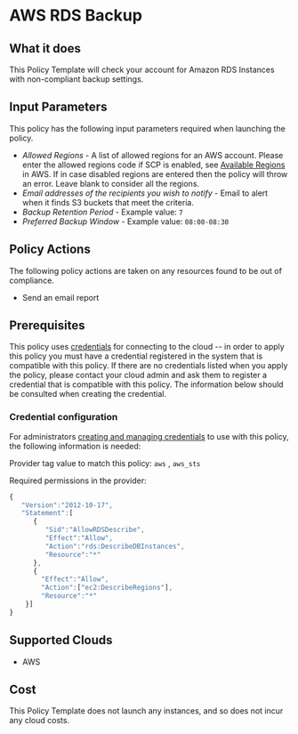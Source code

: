 # AWS RDS Backup

## What it does

This Policy Template will check your account for Amazon RDS Instances with non-compliant backup settings.

## Input Parameters

This policy has the following input parameters required when launching the policy.

- *Allowed Regions* - A list of allowed regions for an AWS account. Please enter the allowed regions code if SCP is enabled, see [Available Regions](https://docs.aws.amazon.com/AWSEC2/latest/UserGuide/using-regions-availability-zones.html#concepts-available-regions) in AWS. If in case disabled regions are entered then the policy will throw an error. Leave blank to consider all the regions.
- *Email addresses of the recipients you wish to notify* - Email to alert when it finds S3 buckets that meet the criteria.
- *Backup Retention Period* - Example value: `7`
- *Preferred Backup Window* - Example value: `08:00-08:30`

## Policy Actions

The following policy actions are taken on any resources found to be out of compliance.

- Send an email report

## Prerequisites

This policy uses [credentials](https://docs.rightscale.com/policies/users/guides/credential_management.html) for connecting to the cloud -- in order to apply this policy you must have a credential registered in the system that is compatible with this policy. If there are no credentials listed when you apply the policy, please contact your cloud admin and ask them to register a credential that is compatible with this policy. The information below should be consulted when creating the credential.

### Credential configuration

For administrators [creating and managing credentials](https://docs.rightscale.com/policies/users/guides/credential_management.html) to use with this policy, the following information is needed:

Provider tag value to match this policy: `aws` , `aws_sts`

Required permissions in the provider:

```javascript
{
   "Version":"2012-10-17",
   "Statement":[
      {
         "Sid":"AllowRDSDescribe",
         "Effect":"Allow",
         "Action":"rds:DescribeDBInstances",
         "Resource":"*"
      },
      {
        "Effect":"Allow",
        "Action":["ec2:DescribeRegions"],
        "Resource":"*"
    }]
}
```

## Supported Clouds

- AWS

## Cost

This Policy Template does not launch any instances, and so does not incur any cloud costs.
